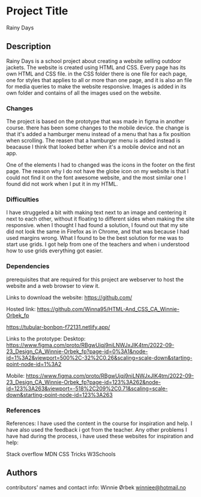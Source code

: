 # Project Title

Rainy Days

## Description

Rainy Days is a school project about creating a website selling outdoor jackets. The website is created using HTML and CSS. Every page has its own HTML and CSS file. in the CSS folder there is one file for each page, one for styles that applies to all or more than one page, and it is also an file for media queries to make the website responsive. Images is added in its own folder and contains of all the images used on the website.

### Changes

The project is based on the prototype that was made in figma in another course. there has been some changes to the mobile device. the change is that it's added a hamburger menu instead of a menu that has a fix position when scrolling. The reasen that a hamburger menu is added instead is beacause I think that looked better when it's a mobile device and not an app.

One of the elements I had to changed was the icons in the footer on the first page. The reason why I do not have the globe icon on my website is that I could not find it on the font awesome website, and the most similar one I found did not work when I put it in my HTML.

### Difficulties

I have struggeled a bit with making text next to an image and centering it next to each other, without it floating to different sides when making the site responsive. when I thought I had found a solution, I found out that my site did not look the same in Firefox as in Chrome, and that was because I had used margins wrong. What I found to be the best solution for me was to start use grids. I got help from one of the teachers and when i understood how to use grids everything got easier.

### Dependencies

prerequisites that are required for this project are webserver to host the website and a web browser to view it.

Links to download the website:
https://github.com/

Hosted link:
https://github.com/Winna95/HTML-And_CSS_CA_Winnie-Orbek_fp

https://tubular-bonbon-f72131.netlify.app/

Links to the prototype:
Desktop:
https://www.figma.com/proto/RBgwUjqj9niLNWJxJlK4tm/2022-09-23_Design_CA_Winnie-Orbek_fp?page-id=0%3A1&node-id=1%3A2&viewport=500%2C-32%2C0.26&scaling=scale-down&starting-point-node-id=1%3A2

Mobile:
https://www.figma.com/proto/RBgwUjqj9niLNWJxJlK4tm/2022-09-23_Design_CA_Winnie-Orbek_fp?page-id=123%3A262&node-id=123%3A263&viewport=-518%2C209%2C0.71&scaling=scale-down&starting-point-node-id=123%3A263

### References

References:
I have used the content in the course for inspiration and help. I have also used the feedback i got from the teacher. Any other problems I have had during the process, i have used these websites for inspiration and help:

Stack overflow
MDN
CSS Tricks
W3Schools

## Authors

contributors' names and contact info:
Winnie Ørbek
winniee@hotmail.no
